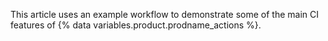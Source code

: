 This article uses an example workflow to demonstrate some of the main CI features of {% data variables.product.prodname_actions %}. 

